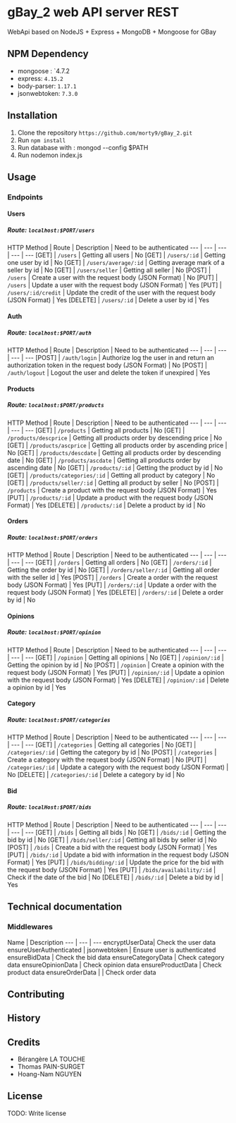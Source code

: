 # gBay_2 web API server REST

WebApi based on NodeJS + Express + MongoDB + Mongoose for GBay

## NPM Dependency

- mongoose : `4.7.2
- express: `4.15.2`
- body-parser: `1.17.1`
- jsonwebtoken: `7.3.0`

## Installation

1. Clone the repository `https://github.com/morty9/gBay_2.git`
2. Run `npm install`
3. Run database with : mongod --config $PATH
4. Run nodemon index.js

## Usage

### Endpoints

#### Users

##### Route: `localhost:$PORT/users`

HTTP Method | Route | Description | Need to be authenticated
--- | --- | --- | --- | ---
[GET] | `/users` | Getting all users | No
[GET] | `/users/:id` | Getting one user by id | No
[GET] | `/users/average/:id` | Getting average mark of a seller by id | No
[GET] | `/users/seller` | Getting all seller | No
[POST] | `/users` | Create a user with the request body (JSON Format) | No
[PUT] | `/users` | Update a user with the request body (JSON Format) | Yes 
[PUT] | `/users/:id/credit` | Update the credit of the user with the request body (JSON Format) | Yes
[DELETE] | `/users/:id` | Delete a user by id | Yes

#### Auth

##### Route: `localhost:$PORT/auth`

HTTP Method | Route | Description | Need to be authenticated
--- | --- | --- | --- | ---
[POST] | `/auth/login` | Authorize log the user in and return an authorization token in the request body (JSON Format) | No
[POST] | `/auth/logout` | Logout the user and delete the token if unexpired | Yes

#### Products

##### Route: `localhost:$PORT/products`

HTTP Method | Route | Description | Need to be authenticated
--- | --- | --- | --- | ---
[GET] | `/products` | Getting all products | No
[GET] | `/products/descprice` | Getting all products order by descending price | No
[GET] | `/products/ascprice` | Getting all products order by ascending price | No
[GET] | `/products/descdate` | Getting all products order by descending date | No
[GET] | `/products/ascdate` | Getting all products order by ascending date | No
[GET] | `/products/:id` | Getting the product by id | No
[GET] | `/products/categories/:id` | Getting all product by category | No
[GET] | `/products/seller/:id` | Getting all product by seller | No
[POST] | `/products` | Create a product with the request body (JSON Format) | Yes
[PUT] | `/products/:id` | Update a product with the request body (JSON Format) | Yes
[DELETE] | `/products/:id` | Delete a product by id | No

#### Orders

##### Route: `localhost:$PORT/orders`

HTTP Method | Route | Description | Need to be authenticated
--- | --- | --- | --- | ---
[GET] | `/orders` | Getting all orders | No
[GET] | `/orders/:id` | Getting the order by id | No
[GET] | `/orders/seller/:id` | Getting all order with the seller id | Yes
[POST] | `/orders` | Create a order with the request body (JSON Format) | Yes
[PUT] | `/orders/:id` | Update a order with the request body (JSON Format) | Yes
[DELETE] | `/orders/:id` | Delete a order by id | No

#### Opinions

##### Route: `localhost:$PORT/opinion`

HTTP Method | Route | Description | Need to be authenticated
--- | --- | --- | --- | ---
[GET] | `/opinion` | Getting all opinions | No
[GET] | `/opinion/:id` | Getting the opinion by id | No
[POST] | `/opinion` | Create a opinion with the request body (JSON Format) | Yes
[PUT] | `/opinion/:id` | Update a opinion with the request body (JSON Format) | Yes
[DELETE] | `/opinion/:id` | Delete a opinion by id | Yes

#### Category

##### Route: `localhost:$PORT/categories`

HTTP Method | Route | Description | Need to be authenticated
--- | --- | --- | --- | ---
[GET] | `/categories` | Getting all categories | No
[GET] | `/categories/:id` | Getting the category by id | No
[POST] | `/categories` | Create a category with the request body (JSON Format) | No
[PUT] | `/categories/:id` | Update a category with the request body (JSON Format) | No
[DELETE] | `/categories/:id` | Delete a category by id | No

#### Bid

##### Route: `localHost:$PORT/bids`

HTTP Method | Route | Description | Need to be authenticated
--- | --- | --- | --- | ---
[GET] | `/bids` | Getting all bids | No
[GET] | `/bids/:id` | Getting the bid by id | No
[GET] | `/bids/seller/:id` | Getting all bids by seller id | No
[POST] | `/bids` | Create a bid with the request body (JSON Format) | Yes
[PUT] | `/bids/:id` | Update a bid with information in the request body (JSON Format) | Yes
[PUT] | `/bids/bidding/:id` | Update the price for the bid with the request body (JSON Format) | Yes
[PUT] | `/bids/availability/:id` | Check if the date of the bid | No
[DELETE] | `/bids/:id` | Delete a bid by id | Yes

## Technical documentation

### Middlewares

Name | Description
--- | --- | ---
encryptUserData| Check the user data
ensureUserAuthenticated | jsonwebtoken | Ensure user is authenticated
ensureBidData | Check the bid data
ensureCategoryData | Check category data
ensureOpinionData | Check opinion data
ensureProductData | Check product data
ensureOrderData | | Check order data

## Contributing

## History

## Credits

- Bérangère LA TOUCHE
- Thomas PAIN-SURGET
- Hoang-Nam NGUYEN

## License

TODO: Write license

